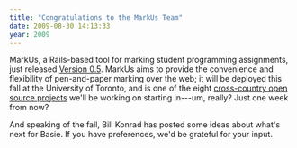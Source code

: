 ```yaml
---
title: "Congratulations to the MarkUs Team"
date: 2009-08-30 14:13:33
year: 2009
---
```

MarkUs, a Rails-based tool for marking student programming assignments, just released <a href="http://blog.markusproject.org/?p=238">Version 0.5</a>. MarkUs aims to provide the convenience and flexibility of pen-and-paper marking over the web; it will be deployed this fall at the University of Toronto, and is one of the eight <a href="http://ucosp.wordpress.com">cross-country open source projects</a> we'll be working on starting in---um, really? Just one week from now?

And speaking of the fall, Bill Konrad has posted some ideas about what's next for Basie. If you have preferences, we'd be grateful for your input.
